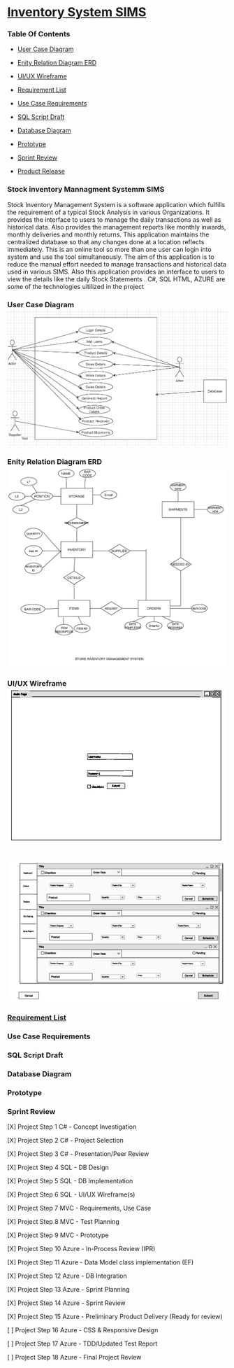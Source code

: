 # [Inventory System SIMS](https://inventorysimmsdiag.blob.core.windows.net/inventoryfrontend/index.html)

  
### Table Of Contents

* [User Case Diagram](https://github.com/showfella/Inventory-Management-systems-SIMS#user-case-diagram)

* [Enity Relation Diagram ERD]()

* [UI/UX Wireframe]()

* [Requirement List]()

* [Use Case Requirements]()

* [SQL Script Draft]() 

* [Database Diagram]()

* [Prototype](https://inventorysimmsdiag.blob.core.windows.net/inventoryfrontend/index.html)

* [Sprint Review]()

* [Product Release](https://inventorysimmsdiag.blob.core.windows.net/inventoryfrontend/index.html)

### Stock inventory Mannagment Systemm SIMS 
Stock Inventory Management System is a  software application which fulfills the requirement of a typical Stock Analysis in various Organizations. It provides the interface to users to manage the daily transactions as well as historical data. Also provides the management reports like monthly inwards, monthly deliveries and monthly returns. This application maintains the centralized database so that any changes done at a location reflects immediately. This is an online tool so more than one user can login into system and use the tool simultaneously. The aim of this application is to reduce the manual effort needed to manage transactions and historical data used in various SIMS. Also this application provides an interface to users to view the details like the daily Stock Statements .
C#, SQL HTML, AZURE are some of the technologies uitilized in the project 



### User Case Diagram![](https://github.com/showfella/Inventory-Management-systems-SIMS/blob/master/Stock%20Inventory%20Managment%20System%20%20Use%20Case%20Diagram.png)

### Enity Relation Diagram ERD <img src="Stock Inventory Managment System ERD.png">

### UI/UX Wireframe![](https://github.com/showfella/Inventory-Management-systems-SIMS/blob/master/Stock%20Inventory%20Managment%20System%20WireFrame%20Draft_Page_1.png) 
![](https://github.com/showfella/Inventory-Management-systems-SIMS/blob/master/Stock%20Inventory%20Managment%20System%20WireFrame%20Draft_Page_2.png)
### [Requirement List](https://github.com/showfella/Inventory-Management-systems-SIMS/blob/master/Stock%20Inventory%20Managment%20System%20%20Software%20Requirement%20Specification%20.pdf)

### Use Case Requirements

### SQL Script Draft

### Database Diagram

### Prototype

### Sprint Review



[X] Project Step 1 C# - Concept Investigation

[X] Project Step 2 C# - Project Selection

[X] Project Step 3 C# - Presentation/Peer Review

[X] Project Step 4 SQL - DB Design

[X] Project Step 5 SQL - DB Implementation

[X] Project Step 6 SQL - UI/UX Wireframe(s)

[X] Project Step 7 MVC - Requirements, Use Case

[X] Project Step 8 MVC - Test Planning

[X] Project Step 9 MVC - Prototype

[X] Project Step 10 Azure - In-Process Review (IPR)

[X] Project Step 11 Azure - Data Model class implementation (EF)

[X] Project Step 12 Azure - DB Integration

[X] Project Step 13 Azure - Sprint Planning

[X] Project Step 14 Azure - Sprint Review

[X] Project Step 15 Azure - Preliminary Product Delivery (Ready for review)

[ ] Project Step 16 Azure - CSS & Responsive Design

[ ] Project Step 17 Azure - TDD/Updated Test Report

[ ] Project Step 18 Azure - Final Project Review
